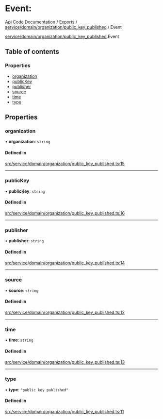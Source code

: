 # Event: 
 
[Api Code Documentation](../README.md) / [Exports](../modules.md) / [service/domain/organization/public\_key\_published](../modules/service_domain_organization_public_key_published.md) / Event

[service/domain/organization/public_key_published](../modules/service_domain_organization_public_key_published.md).Event

## Table of contents

### Properties

- [organization](service_domain_organization_public_key_published.Event.md#organization)
- [publicKey](service_domain_organization_public_key_published.Event.md#publickey)
- [publisher](service_domain_organization_public_key_published.Event.md#publisher)
- [source](service_domain_organization_public_key_published.Event.md#source)
- [time](service_domain_organization_public_key_published.Event.md#time)
- [type](service_domain_organization_public_key_published.Event.md#type)

## Properties

### organization

• **organization**: `string`

#### Defined in

[src/service/domain/organization/public_key_published.ts:15](https://github.com/openkfw/TruBudget/blob/f6ee764/api/src/service/domain/organization/public_key_published.ts#L15)

___

### publicKey

• **publicKey**: `string`

#### Defined in

[src/service/domain/organization/public_key_published.ts:16](https://github.com/openkfw/TruBudget/blob/f6ee764/api/src/service/domain/organization/public_key_published.ts#L16)

___

### publisher

• **publisher**: `string`

#### Defined in

[src/service/domain/organization/public_key_published.ts:14](https://github.com/openkfw/TruBudget/blob/f6ee764/api/src/service/domain/organization/public_key_published.ts#L14)

___

### source

• **source**: `string`

#### Defined in

[src/service/domain/organization/public_key_published.ts:12](https://github.com/openkfw/TruBudget/blob/f6ee764/api/src/service/domain/organization/public_key_published.ts#L12)

___

### time

• **time**: `string`

#### Defined in

[src/service/domain/organization/public_key_published.ts:13](https://github.com/openkfw/TruBudget/blob/f6ee764/api/src/service/domain/organization/public_key_published.ts#L13)

___

### type

• **type**: ``"public_key_published"``

#### Defined in

[src/service/domain/organization/public_key_published.ts:11](https://github.com/openkfw/TruBudget/blob/f6ee764/api/src/service/domain/organization/public_key_published.ts#L11)

